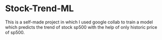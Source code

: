 # Stock-Trend-ML
This is a self-made project in which I used google collab to train a model which predicts the trend of stock sp500 with the help of only historic price of sp500.
